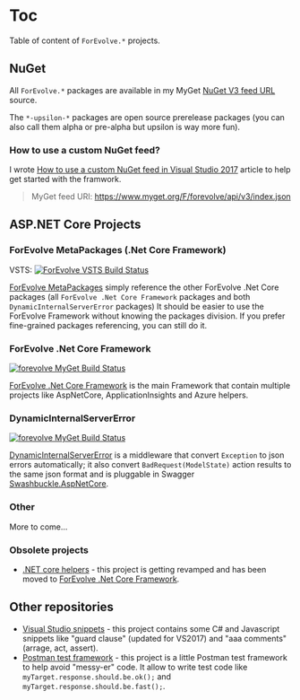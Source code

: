 # Toc
Table of content of `ForEvolve.*` projects.

## NuGet
All `ForEvolve.*` packages are available in my MyGet [NuGet V3 feed URL](https://www.myget.org/F/forevolve/api/v3/index.json) source. 

The `*-upsilon-*` packages are open source prerelease packages (you can also call them alpha or pre-alpha but upsilon is way more fun).

### How to use a custom NuGet feed?
I wrote [How to use a custom NuGet feed in Visual Studio 2017](http://www.forevolve.com/en/articles/2017/08/06/how-to-use-a-custom-nuget-feed-in-visual-studio-2017/) article to help get started with the framwork.

> MyGet feed URI: https://www.myget.org/F/forevolve/api/v3/index.json

## ASP.NET Core Projects
### ForEvolve MetaPackages (.Net Core Framework)
VSTS: [![ForEvolve VSTS Build Status](https://forevolve.visualstudio.com/_apis/public/build/definitions/b800edd0-96da-46c1-a089-06a4466e62d9/17/badge)](https://www.myget.org/F/forevolve/api/v3/index.json)

[ForEvolve MetaPackages](https://github.com/ForEvolve/MetaPackages) simply reference the other ForEvolve .Net Core packages (all `ForEvolve .Net Core Framework` packages and both `DynamicInternalServerError` packages) 
It should be easier to use the ForEvolve Framework without knowing the packages division.
If you prefer fine-grained packages referencing, you can still do it.

### ForEvolve .Net Core Framework
[![forevolve MyGet Build Status](https://www.myget.org/BuildSource/Badge/forevolve?identifier=fbfabe8c-a7d7-4e60-9fbb-8d7627bc53d0)](https://www.myget.org/F/forevolve/api/v3/index.json)

[ForEvolve .Net Core Framework](https://github.com/ForEvolve/ForEvolve-Framework) is the main Framework that contain multiple projects like AspNetCore, ApplicationInsights and Azure helpers.

### DynamicInternalServerError
[![forevolve MyGet Build Status](https://www.myget.org/BuildSource/Badge/forevolve?identifier=a6353d8a-cc43-4e21-b226-c2ca715205ab)](https://www.myget.org/F/forevolve/api/v3/index.json) 

[DynamicInternalServerError](https://github.com/ForEvolve/DynamicInternalServerError) is a middleware that convert `Exception` to json errors automatically; it also convert `BadRequest(ModelState)` action results to the same json format and is pluggable in Swagger [Swashbuckle.AspNetCore](https://github.com/domaindrivendev/Swashbuckle.AspNetCore).

### Other
More to come...

### Obsolete projects

* [.NET core helpers](https://github.com/ForEvolve/dotnetcore) - this project is getting revamped and has been moved to [ForEvolve .Net Core Framework](https://github.com/ForEvolve/ForEvolve-Framework).

## Other repositories

* [Visual Studio snippets](https://github.com/ForEvolve/vs-snippets) - this project contains some C# and Javascript snippets like "guard clause" (updated for VS2017) and "aaa comments" (arrage, act, assert).
* [Postman test framework](https://github.com/ForEvolve/postman-tests-framework) - this project is a little Postman test framework to help avoid "messy-er" code. It allow to write test code like `myTarget.response.should.be.ok();` and `myTarget.response.should.be.fast();`.
